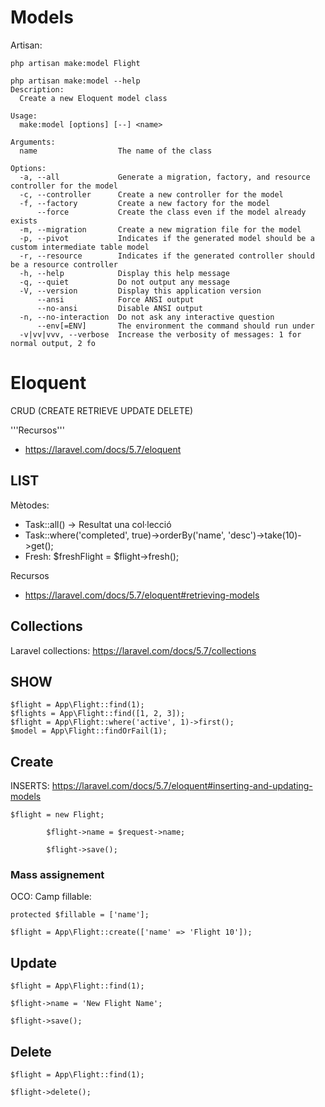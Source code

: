 # Models

Artisan:

```
php artisan make:model Flight
```

```
php artisan make:model --help     
Description:
  Create a new Eloquent model class

Usage:
  make:model [options] [--] <name>

Arguments:
  name                  The name of the class

Options:
  -a, --all             Generate a migration, factory, and resource controller for the model
  -c, --controller      Create a new controller for the model
  -f, --factory         Create a new factory for the model
      --force           Create the class even if the model already exists
  -m, --migration       Create a new migration file for the model
  -p, --pivot           Indicates if the generated model should be a custom intermediate table model
  -r, --resource        Indicates if the generated controller should be a resource controller
  -h, --help            Display this help message
  -q, --quiet           Do not output any message
  -V, --version         Display this application version
      --ansi            Force ANSI output
      --no-ansi         Disable ANSI output
  -n, --no-interaction  Do not ask any interactive question
      --env[=ENV]       The environment the command should run under
  -v|vv|vvv, --verbose  Increase the verbosity of messages: 1 for normal output, 2 fo
```

# Eloquent

CRUD (CREATE RETRIEVE UPDATE DELETE)

'''Recursos'''
- https://laravel.com/docs/5.7/eloquent

## LIST
Mètodes:

- Task::all() -> Resultat una col·lecció
- Task::where('completed', true)->orderBy('name', 'desc')->take(10)->get();
- Fresh: $freshFlight = $flight->fresh();

Recursos
- https://laravel.com/docs/5.7/eloquent#retrieving-models

## Collections

Laravel collections: https://laravel.com/docs/5.7/collections

## SHOW

```
$flight = App\Flight::find(1);
$flights = App\Flight::find([1, 2, 3]);
$flight = App\Flight::where('active', 1)->first();
$model = App\Flight::findOrFail(1);

```

## Create

INSERTS: https://laravel.com/docs/5.7/eloquent#inserting-and-updating-models

```
$flight = new Flight;

        $flight->name = $request->name;

        $flight->save();
```

### Mass assignement

OCO: Camp fillable:

    protected $fillable = ['name'];

```
$flight = App\Flight::create(['name' => 'Flight 10']);
```

## Update

```
$flight = App\Flight::find(1);

$flight->name = 'New Flight Name';

$flight->save();
```

## Delete

```
$flight = App\Flight::find(1);

$flight->delete();
```

